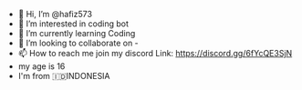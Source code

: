 - 👋 Hi, I’m @hafiz573
- 👀 I’m interested in coding bot
- 🌱 I’m currently learning Coding
- 💞️ I’m looking to collaborate on -
- 📫 How to reach me join my discord 
Link: https://discord.gg/6fYcQE3SjN
- my age is 16
- I'm from 🇮🇩INDONESIA



<!---
hafiz573/hafiz573 is a ✨ special ✨ repository because its `README.md` (this file) appears on your GitHub profile.
You can click the Preview link to take a look at your changes.
--->
